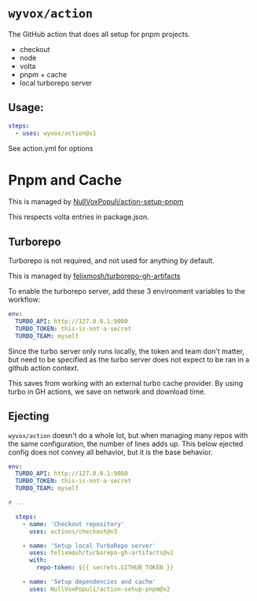 # `wyvox/action`

The GitHub action that does all setup for pnpm projects.
- checkout
- node
- volta
- pnpm + cache
- local turborepo server



## Usage:

```yaml
steps:
  - uses: wyvox/action@v1
```

See action.yml for options

# Pnpm and Cache

This is managed by [NullVoxPopuli/action-setup-pnpm](https://github.com/NullVoxPopuli/action-setup-pnpm/)

This respects volta entries in package.json.

## Turborepo

Turborepo is not required, and not used for anything by default.

This is managed by [felixmosh/turborepo-gh-artifacts](https://github.com/felixmosh/turborepo-gh-artifacts)

To enable the turborepo server, add these 3 environment variables to the workflow:
```yaml
env:
  TURBO_API: http://127.0.0.1:9080
  TURBO_TOKEN: this-is-not-a-secret
  TURBO_TEAM: myself
```

Since the turbo server only runs locally, the token and team don't matter, but need to be specified as the turbo server does not expect to be ran in a github action context.

This saves from working with an external turbo cache provider. By using turbo in GH actions, we save on network and download time.


## Ejecting

`wyvox/action` doesn't do a whole lot, but when managing many repos with the same configuration, the number of lines adds up.
This below ejected config does not convey all behavior, but it is the base behavior.

```yaml 
env:
  TURBO_API: http://127.0.0.1:9080
  TURBO_TOKEN: this-is-not-a-secret
  TURBO_TEAM: myself

# ...

  steps:
    - name: 'Checkout repository'
      uses: actions/checkout@v3

    - name: 'Setup local TurboRepo server'
      uses: felixmosh/turborepo-gh-artifacts@v2
      with:
        repo-token: ${{ secrets.GITHUB_TOKEN }}

    - name: 'Setup dependencies and cache'
      uses: NullVoxPopuli/action-setup-pnpm@v2
```
